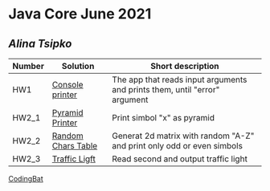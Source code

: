 # Java Core June 2021

## *Alina Tsipko*

| Number | Solution  | Short description
| --- | --- | --- |
| HW1 | [Console printer](https://github.com/NikolaevArtem/Java_Core_June_2021/tree/feature/AlinaTsipko/src/main/java/homework_1) | The app that reads input arguments and prints them, until "error" argument|
| HW2_1 | [Pyramid Printer](https://github.com/NikolaevArtem/Java_Core_June_2021/tree/feature/AlinaTsipko/src/main/java/homework_2/pyramid_printer) | Print simbol "x" as pyramid |
| HW2_2 | [Random Chars Table](https://github.com/NikolaevArtem/Java_Core_June_2021/tree/feature/AlinaTsipko/src/main/java/homework_2/random_chars_table) | Generat 2d matrix with random "A-Z" and print only odd or even simbols |
| HW2_3 | [Traffic Ligft](https://github.com/NikolaevArtem/Java_Core_June_2021/tree/feature/AlinaTsipko/src/main/java/homework_2/traffic_light)| Read second and output traffic light |
[CodingBat](https://codingbat.com/done?user=tcipkoalina2000@mail.ru&tag=9057287119)